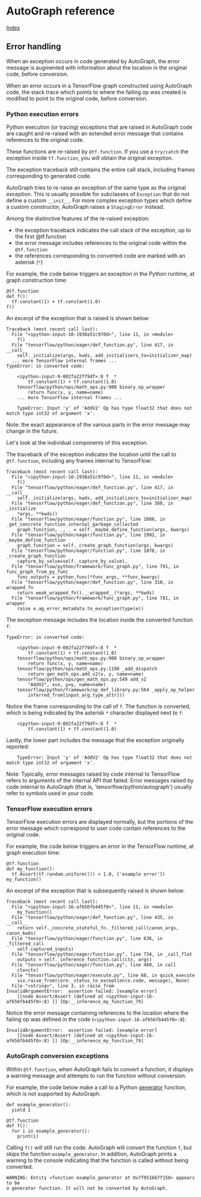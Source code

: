 # AutoGraph reference

[Index](index.md)

## Error handling

When an exception occurs in code generated by AutoGraph, the error message
is augmented with information about the location in the original code,
before conversion.

When an error occurs in a TensorFlow graph constructed using AutoGraph code,
the stack trace which points to where the failing op was created is modified
to point to the original code, before conversion.

### Python execution errors

Python execution (or tracing) exceptions that are raised in AutoGraph code are
caught and re-raised with an extended error message that contains references
to the original code.

These functions are re-raised by `@tf.function`. If you use a `try/catch` the
exception inside `tf.function`, you will obtain the original exception.

The exception traceback still contains the entire call stack, including frames
corresponding to generated code.

AutoGraph tries to re-raise an exception of the same type as the original
exception. This is usually possible for subclasses of
`Exception` that do not define a custom `__init__`. For more complex
exception types which define a custom constructor, AutoGraph raises a
`StagingError` instead.

Among the distinctive features of the re-raised exception:

 * the exception traceback indicates the call stack of the exception, up to the
   first @tf.function
 * the error message includes references to the original code within
   the `@tf.function`
 * the references corresponding to converted code are marked with an
   asterisk (`*`)

For example, the code below triggers an exception in the Python runtime, at
graph construction time:

```
@tf.function
def f():
  tf.constant(1) + tf.constant(1.0)
f()
```

An excerpt of the exception that is raised is shown below:

```
Traceback (most recent call last):
  File "<ipython-input-10-1938a51c970d>", line 11, in <module>
    f()
  File "tensorflow/python/eager/def_function.py", line 417, in __call__
    self._initialize(args, kwds, add_initializers_to=initializer_map)
  ... more TensorFlow internal frames ...
TypeError: in converted code:

    <ipython-input-9-002fa22f79df>:8 f  *
        tf.constant(1) + tf.constant(1.0)
    tensorflow/python/ops/math_ops.py:900 binary_op_wrapper
        return func(x, y, name=name)
    ... more TensorFlow internal frames ...

    TypeError: Input 'y' of 'AddV2' Op has type float32 that does not match type int32 of argument 'x'.

```

Note: the exact appearance of the various parts in the error message may change
in the future.

Let's look at the individual components of this exception.

The traceback of the exception indicates the location until the call to
`@tf.function`, including any frames internal to TensorFlow:

```
Traceback (most recent call last):
  File "<ipython-input-10-1938a51c970d>", line 11, in <module>
    f()
  File "tensorflow/python/eager/def_function.py", line 417, in __call__
    self._initialize(args, kwds, add_initializers_to=initializer_map)
  File "tensorflow/python/eager/def_function.py", line 360, in _initialize
    *args, **kwds))
  File "tensorflow/python/eager/function.py", line 1688, in _get_concrete_function_internal_garbage_collected
    graph_function, _, _ = self._maybe_define_function(args, kwargs)
  File "tensorflow/python/eager/function.py", line 1992, in _maybe_define_function
    graph_function = self._create_graph_function(args, kwargs)
  File "tensorflow/python/eager/function.py", line 1878, in _create_graph_function
    capture_by_value=self._capture_by_value),
  File "tensorflow/python/framework/func_graph.py", line 791, in func_graph_from_py_func
    func_outputs = python_func(*func_args, **func_kwargs)
  File "tensorflow/python/eager/def_function.py", line 310, in wrapped_fn
    return weak_wrapped_fn().__wrapped__(*args, **kwds)
  File "tensorflow/python/framework/func_graph.py", line 781, in wrapper
    raise e.ag_error_metadata.to_exception(type(e))
```

The exception message includes the location inside the converted function `f`:

```
TypeError: in converted code:

    <ipython-input-9-002fa22f79df>:8 f  *
        tf.constant(1) + tf.constant(1.0)
    tensorflow/python/ops/math_ops.py:900 binary_op_wrapper
        return func(x, y, name=name)
    tensorflow/python/ops/math_ops.py:1198 _add_dispatch
        return gen_math_ops.add_v2(x, y, name=name)
    tensorflow/python/ops/gen_math_ops.py:549 add_v2
        "AddV2", x=x, y=y, name=name)
    tensorflow/python/framework/op_def_library.py:564 _apply_op_helper
        inferred_from[input_arg.type_attr]))
```

Notice the frame corresponding to the call of `f`. The function is converted,
which is being indicated by the asterisk `*` character displayed next to
`f`:

```
    <ipython-input-9-002fa22f79df>:8 f  *
        tf.constant(1) + tf.constant(1.0)
```

Lastly, the lower part includes the message that the exception originally
reported:

```
    TypeError: Input 'y' of 'AddV2' Op has type float32 that does not match type int32 of argument 'x'.
```

Note: Typically, error messages raised by code internal to TensorFlow refers
to arguments of the internal API that failed. Error messages raised by code
internal to AutoGraph (that is, 'tensorflow/python/autograph') usually
refer to symbols used in your code.

### TensorFlow execution errors

TensorFlow execution errors are displayed normally, but the portions of the
error message which correspond to user code contain references to the original
code.

For example, the code below triggers an error in the TensorFlow runtime, at
graph execution time:

```
@tf.function
def my_function():
  tf.Assert(tf.random.uniform(()) > 1.0, ['example error'])
my_function()
```

An excerpt of the exception that is subsequently raised is shown below:

```
Traceback (most recent call last):
  File "<ipython-input-16-af656fb445f0>", line 11, in <module>
    my_function()
  File "tensorflow/python/eager/def_function.py", line 435, in __call__
    return self._concrete_stateful_fn._filtered_call(canon_args, canon_kwds)
  File "tensorflow/python/eager/function.py", line 636, in _filtered_call
    self.captured_inputs)
  File "tensorflow/python/eager/function.py", line 734, in _call_flat
    outputs = self._inference_function.call(ctx, args)
  File "tensorflow/python/eager/function.py", line 460, in call
    ctx=ctx)
  File "tensorflow/python/eager/execute.py", line 68, in quick_execute
    six.raise_from(core._status_to_exception(e.code, message), None)
  File "<string>", line 3, in raise_from
InvalidArgumentError:  assertion failed: [example error]
    [[node Assert/Assert (defined at <ipython-input-16-af656fb445f0>:8) ]] [Op:__inference_my_function_79]
```

Notice the error message containing references to the location where the failing
op was defined in the code (`<ipython-input-16-af656fb445f0>:8`):

```
InvalidArgumentError:  assertion failed: [example error]
    [[node Assert/Assert (defined at <ipython-input-16-af656fb445f0>:8) ]] [Op:__inference_my_function_79]
```

### AutoGraph conversion exceptions

Within `@tf.function`, when AutoGraph fails to convert a function, it displays
a warning message and attempts to run the function without conversion.

For example, the code below make a call to a Python
[generator](https://wiki.python.org/moin/Generators) function, which is not
supported by AutoGraph:

```
def example_generator():
  yield 1

@tf.function
def f():
  for i in example_generator():
    print(i)
```

Calling `f()` will still run the code. AutoGraph will convert the function `f`,
but skips the function `example_generator`. In addition, AutoGraph prints a
warning to the console indicating that the function is called without being
converted.

```
WARNING: Entity <function example_generator at 0x7f951b67f158> appears to be
a generator function. It will not be converted by AutoGraph.
```
